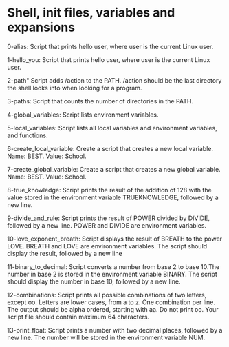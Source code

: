 # Shell, init files, variables and expansions

0-alias: Script that prints hello user, where user is the current Linux user.

1-hello_you: Script that prints hello user, where user is the current Linux user.

2-path" Script adds /action to the PATH. /action should be the last directory the shell looks into when looking for a program.

3-paths: Script that counts the number of directories in the PATH.

4-global_variables: Script lists environment variables.

5-local_variables: Script lists all local variables and environment variables, and functions.

6-create_local_variable: Create a script that creates a new local variable. Name: BEST. Value: School.

7-create_global_variable: Create a script that creates a new global variable. Name: BEST. Value: School.

8-true_knowledge: Script prints the result of the addition of 128 with the value stored in the environment variable TRUEKNOWLEDGE, followed by a new line.

9-divide_and_rule: Script prints the result of POWER divided by DIVIDE, followed by a new line. POWER and DIVIDE are environment variables.

10-love_exponent_breath: Script displays the result of BREATH to the power LOVE. BREATH and LOVE are environment variables. The script should display the result, followed by a new line

11-binary_to_decimal: Script converts a number from base 2 to base 10.The number in base 2 is stored in the environment variable BINARY. The script should display the number in base 10, followed by a new line.

12-combinations: Script prints all possible combinations of two letters, except oo. Letters are lower cases, from a to z. One combination per line. The output should be alpha ordered, starting with aa. Do not print oo. Your script file should contain maximum 64 characters.

13-print_float: Script prints a number with two decimal places, followed by a new line. The number will be stored in the environment variable NUM.


